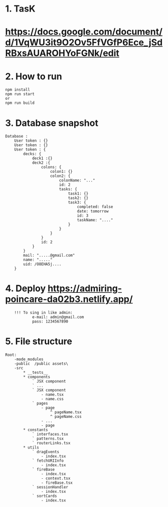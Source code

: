 # 1. TasK
# https://docs.google.com/document/d/1VqWU3it9O2Ov5FfVGfP6Ece_jSdRBxsAUAROHYoFGNk/edit
# 2. How to run
    npm install
    npm run start
    or
    npm run build
# 3. Database snapshot
    Database : 
        User token : {}
        User token : {}
        User token : {
            decks: {
                deck1 :{}
                deck2 :{
                    colons: {
                        colon1: {}
                        colon2: {
                            colonName: "..."
                            id: 2
                            tasks: {
                                task1: {}
                                task2: {}
                                task3: {
                                    completed: false
                                    date: tomorrow
                                    id: 3
                                    taskName: "...."
                                }
                            }
                        }
                    }
                    id: 2
                }
            }
            mail: ".....@gmail.com"
            name: "....."
            uid: /O8EHA5j....
        }
# 4. Deploy https://admiring-poincare-da02b3.netlify.app/
        !!! To sing in like admin:
                e-mail: admin@gmail.com
                pass: 1234567890
# 5. File structure
    Root:
        -mode_modules
        -public  /public assets\
        -src 
            * __tests__
            * components
                ` JSX component
                ` ...
                ` JSX component
                    - name.tsx
                    - name.css
                ` pages
                    - page
                        ^ pageName.tsx
                        ^ pageName.css
                    - ...
                    - page
            * constants
                ` interfaces.tsx
                ` patterns.tsx
                ` routerLinks.tsx
            * utils
                ` dragEvents
                    - index.tsx
                ` fetchURIInfo
                    - index.tsx
                ` fireBase
                    - index.tsx
                    - context.tsx
                    - fireBase.tsx
                ` sessionHandler
                    - index.tsx
                ` sortCards
                    - index.tsx

                
